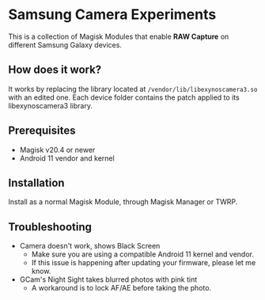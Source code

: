 # Samsung Camera Experiments

This is a collection of Magisk Modules that enable **RAW Capture** on different Samsung Galaxy devices.

## How does it work?
It works by replacing the library located at <code>/vendor/lib/libexynoscamera3.so</code> with an edited one. Each device folder contains the patch applied to its libexynoscamera3 library.

## Prerequisites
- Magisk v20.4 or newer
- Android 11 vendor and kernel

## Installation
Install as a normal Magisk Module, through Magisk Manager or TWRP.

## Troubleshooting
- Camera doesn't work, shows Black Screen
  - Make sure you are using a compatible Android 11 kernel and vendor.
  - If this issue is happening after updating your firmware, please let me know.
- GCam's Night Sight takes blurred photos with pink tint
  - A workaround is to lock AF/AE before taking the photo.